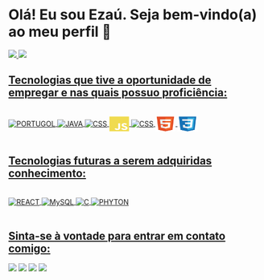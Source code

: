 # Olá! Eu sou Ezaú. Seja bem-vindo(a) ao meu perfil 👋

 <div>
   <a href="https://github.com/EzauLira">
   <img height="180em" src="https://github-readme-stats.vercel.app/api?username=EzauLira&show_icons=true&theme=tokyonight&include_all_commits=true&count_private=true"/>
   <img height="180em" src="https://github-readme-stats.vercel.app/api/top-langs/?username=EzauLira&layout=compact&langs_count=6&theme=tokyonight"/>
</div>

## Tecnologias que tive a oportunidade de empregar e nas quais possuo proficiência:
<div style="display: inline_block"><br>
  <img align="center" alt="PORTUGOL" height="30 width="40" src="https://github.com/EzauLira/Primeiro-Projeto-Portugol-Calculadora/assets/149651629/61587e60-d795-475b-8f49-dc65dd204eca">
  <img align="center" alt="JAVA" height="30" width="40" src="https://cdn.jsdelivr.net/gh/devicons/devicon/icons/java/java-plain.svg">
  <img align="center" alt="CSS" height="30" width="40" src="https://cdn.jsdelivr.net/gh/devicons/devicon/icons/csharp/csharp-original.svg">
  <img align="center" alt="JS" height="30" width="40" src="https://raw.githubusercontent.com/devicons/devicon/master/icons/javascript/javascript-plain.svg">
  <img align="center" alt="CSS" height="30" width="40" src="https://cdn.jsdelivr.net/gh/devicons/devicon/icons/nodejs/nodejs-original.svg">
  <img align="center" alt="HTML5" height="30" width="40" src="https://raw.githubusercontent.com/devicons/devicon/master/icons/html5/html5-original.svg">
  <img align="center" alt="CSS3" height="30" width="40" src="https://raw.githubusercontent.com/devicons/devicon/master/icons/css3/css3-original.svg">
</div>
<br>

          
## Tecnologias futuras a serem adquiridas conhecimento:
<div style="display: inline_block"><br>
  <img align="center" alt="REACT" height="30" width="40" src="https://cdn.jsdelivr.net/gh/devicons/devicon/icons/react/react-original.svg">
  <img align="center" alt="MySQL" height="50" width="80" src="https://cdn.jsdelivr.net/gh/devicons/devicon/icons/mysql/mysql-original-wordmark.svg">
  <img align="center" alt="C" height="30" width="40" src="https://cdn.jsdelivr.net/gh/devicons/devicon/icons/c/c-original.svg">
  <img align="center" alt="PHYTON" height="40" width="50" src="https://cdn.jsdelivr.net/gh/devicons/devicon/icons/python/python-original-wordmark.svg">
</div>
<br>
 
## Sinta-se à vontade para entrar em contato comigo:
<div> 
  <a href="https://www.linkedin.com/in/ezaú-lira" target="_blank"><img src="https://img.shields.io/badge/-LinkedIn-%230077B5?style=for-the-badge&logo=linkedin&logoColor=white" target="_blank"></a>
  <a href = "mailto:ezaumiguellira23@gmail.com"><img src="https://img.shields.io/badge/-Gmail-%23333?style=for-the-badge&logo=gmail&logoColor=white" target="_blank"></a>
  <a href="https://instagram.com/zaulira" target="_blank"><img src="https://img.shields.io/badge/-Instagram-%23E4405F?style=for-the-badge&logo=instagram&logoColor=white" target="_blank"></a>
 <a href="https://discord.gg/5DVhGKVf4h" target="_blank"><img src="https://img.shields.io/badge/Discord-7289DA?style=for-the-badge&logo=discord&logoColor=white" target="_blank"></a> 
</div>
